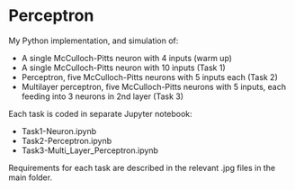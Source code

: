 # Perceptron
My Python implementation, and simulation of:
- A single McCulloch-Pitts neuron with 4 inputs (warm up)
- A single McCulloch-Pitts neuron with 10 inputs (Task 1)
- Perceptron, five McCulloch-Pitts neurons with 5 inputs each (Task 2)
- Multilayer perceptron, five McCulloch-Pitts neurons with 5 inputs, each feeding into 3 neurons in 2nd layer (Task 3)

Each task is coded in separate Jupyter notebook:
- Task1-Neuron.ipynb
- Task2-Perceptron.ipynb
- Task3-Multi_Layer_Perceptron.ipynb

Requirements for each task are described in the relevant .jpg files in the main folder.
